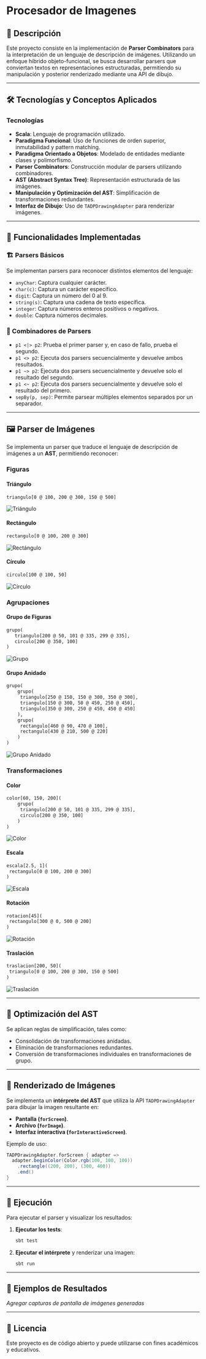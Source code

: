 # Procesador de Imagenes

## 📌 Descripción
Este proyecto consiste en la implementación de **Parser Combinators** para la interpretación de un lenguaje de descripción de imágenes. Utilizando un enfoque híbrido objeto-funcional, se busca desarrollar parsers que conviertan textos en representaciones estructuradas, permitiendo su manipulación y posterior renderizado mediante una API de dibujo.

---

## 🛠️ Tecnologías y Conceptos Aplicados

### Tecnologías
- **Scala**: Lenguaje de programación utilizado.
- **Paradigma Funcional**: Uso de funciones de orden superior, inmutabilidad y pattern matching.
- **Paradigma Orientado a Objetos**: Modelado de entidades mediante clases y polimorfismo.
- **Parser Combinators**: Construcción modular de parsers utilizando combinadores.
- **AST (Abstract Syntax Tree)**: Representación estructurada de las imágenes.
- **Manipulación y Optimización del AST**: Simplificación de transformaciones redundantes.
- **Interfaz de Dibujo**: Uso de `TADPDrawingAdapter` para renderizar imágenes.

---

## 📌 Funcionalidades Implementadas

### 🏗️ Parsers Básicos
Se implementan parsers para reconocer distintos elementos del lenguaje:
- `anyChar`: Captura cualquier carácter.
- `char(c)`: Captura un carácter específico.
- `digit`: Captura un número del 0 al 9.
- `string(s)`: Captura una cadena de texto específica.
- `integer`: Captura números enteros positivos o negativos.
- `double`: Captura números decimales.

### 🔗 Combinadores de Parsers
- `p1 <|> p2`: Prueba el primer parser y, en caso de fallo, prueba el segundo.
- `p1 <> p2`: Ejecuta dos parsers secuencialmente y devuelve ambos resultados.
- `p1 ~> p2`: Ejecuta dos parsers secuencialmente y devuelve solo el resultado del segundo.
- `p1 <~ p2`: Ejecuta dos parsers secuencialmente y devuelve solo el resultado del primero.
- `sepBy(p, sep)`: Permite parsear múltiples elementos separados por un separador.

---

## 🖼️ Parser de Imágenes
Se implementa un parser que traduce el lenguaje de descripción de imágenes a un **AST**, permitiendo reconocer:

### Figuras

#### Triángulo
```txt
triangulo[0 @ 100, 200 @ 300, 150 @ 500]
```
![Triángulo](ruta/a/triangulo.png)

#### Rectángulo
```txt
rectangulo[0 @ 100, 200 @ 300]
```
![Rectángulo](ruta/a/rectangulo.png)

#### Círculo
```txt
circulo[100 @ 100, 50]
```
![Círculo](ruta/a/circulo.png)

### Agrupaciones

#### Grupo de Figuras
```txt
grupo(
   triangulo[200 @ 50, 101 @ 335, 299 @ 335],
   circulo[200 @ 350, 100]
)
```
![Grupo](ruta/a/grupo.png)

#### Grupo Anidado
```txt
grupo(
    grupo(
     triangulo[250 @ 150, 150 @ 300, 350 @ 300],
     triangulo[150 @ 300, 50 @ 450, 250 @ 450],
     triangulo[350 @ 300, 250 @ 450, 450 @ 450]
    ),
    grupo(
     rectangulo[460 @ 90, 470 @ 100],
     rectangulo[430 @ 210, 500 @ 220]
    )
)
```
![Grupo Anidado](ruta/a/grupo_anidado.png)

### Transformaciones

#### Color
```txt
color[60, 150, 200](
    grupo(
     triangulo[200 @ 50, 101 @ 335, 299 @ 335],
     circulo[200 @ 350, 100]
    )
)
```
![Color](ruta/a/color.png)

#### Escala
```txt
escala[2.5, 1](
 rectangulo[0 @ 100, 200 @ 300]
)
```
![Escala](ruta/a/escala.png)

#### Rotación
```txt
rotacion[45](
 rectangulo[300 @ 0, 500 @ 200]
)
```
![Rotación](ruta/a/rotacion.png)

#### Traslación
```txt
traslacion[200, 50](
 triangulo[0 @ 100, 200 @ 300, 150 @ 500]
)
```
![Traslación](ruta/a/traslacion.png)

---

## 📏 Optimización del AST
Se aplican reglas de simplificación, tales como:
- Consolidación de transformaciones anidadas.
- Eliminación de transformaciones redundantes.
- Conversión de transformaciones individuales en transformaciones de grupo.

---

## 🎨 Renderizado de Imágenes
Se implementa un **intérprete del AST** que utiliza la API `TADPDrawingAdapter` para dibujar la imagen resultante en:
- **Pantalla (`forScreen`)**.
- **Archivo (`forImage`)**.
- **Interfaz interactiva (`forInteractiveScreen`)**.

Ejemplo de uso:
```scala
TADPDrawingAdapter.forScreen { adapter =>
  adapter.beginColor(Color.rgb(100, 100, 100))
    .rectangle((200, 200), (300, 400))
    .end()
}
```

---

## 🚀 Ejecución
Para ejecutar el parser y visualizar los resultados:
1. **Ejecutar los tests**:
   ```sh
   sbt test
   ```
2. **Ejecutar el intérprete** y renderizar una imagen:
   ```sh
   sbt run
   ```

---

## 📸 Ejemplos de Resultados
_Agregar capturas de pantalla de imágenes generadas_

---

## 📜 Licencia
Este proyecto es de código abierto y puede utilizarse con fines académicos y educativos.

